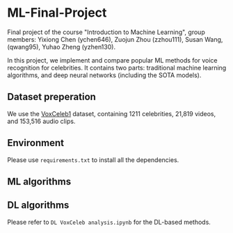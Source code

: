 # ML-Final-Project

Final project of the course "Introduction to Machine Learning", group members: Yixiong Chen (ychen646), Zuojun Zhou (zzhou111), Susan Wang, (qwang95), Yuhao Zheng (yzhen130).

In this project, we implement and compare popular ML methods for voice recognition for celebrities. It contains two parts: traditional machine learning algorithms, and deep neural networks (including the SOTA models).

## Dataset preperation

We use the [VoxCeleb1](https://www.robots.ox.ac.uk/~vgg/data/voxceleb/vox1.html) dataset, containing 1211 celebrities, 21,819 videos, and 153,516 audio clips.

## Environment

Please use ```requirements.txt``` to install all the dependencies.

## ML algorithms


## DL algorithms

Please refer to ```DL VoxCeleb analysis.ipynb``` for the DL-based methods.

